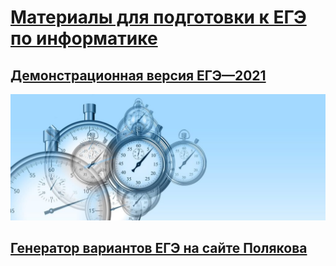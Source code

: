 
# [Материалы для подготовки к ЕГЭ по информатике](https://github.com/xkurs/KEGE/)

## [Демонстрационная версия ЕГЭ—2021](https://nbviewer.org/github/xkurs/KEGE/blob/master/KEGE2021/KEGE2021.ipynb)

![ЕГЭ](img/time-g28ecd4d16_1920-1024x410.jpg "EGE")

## [Генератор вариантов ЕГЭ на сайте Полякова](https://kpolyakov.spb.ru/school/ege/generate.htm)
